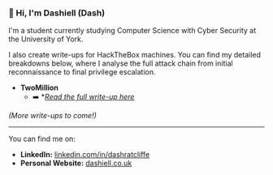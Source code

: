 ### 👋 Hi, I'm Dashiell (Dash)

I'm a student currently studying Computer Science with Cyber Security at the University of York.

I also create write-ups for HackTheBox machines. You can find my detailed breakdowns below, where I analyse the full attack chain from initial reconnaissance to final privilege escalation.

*   **TwoMillion**
    *   ➡️ **[Read the full write-up here](https://dash-ratcliffe.github.io/writeups/TwoMillion.html)*

*(More write-ups to come!)*

---
You can find me on:
*   **LinkedIn:** [linkedin.com/in/dashratcliffe](https://www.linkedin.com/in/dashratcliffe)
*   **Personal Website:** [dashiell.co.uk](https://www.dashiell.co.uk)
